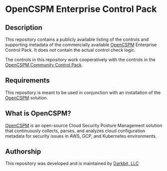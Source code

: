 # OpenCSPM Enterprise Control Pack

## Description

This repository contains a publicly available listing of the controls and supporting metadata of the commercially available [OpenCSPM](https://github.com/opencspm/opencspm) Enterprise Control Pack.  It does _not_ contain the actual control check logic.

The controls in this repository work cooperatively with the controls in the [OpenCSPM Community Control Pack](https://github.com/OpenCSPM/opencspm-darkbit-community-controls).

## Requirements

This repository is meant to be used in conjunction with an installation of the [OpenCSPM](https://github.com/opencspm/opencspm) solution.

## What is OpenCSPM?

[OpenCSPM](https://github.com/opencspm/opencspm) is an open-source Cloud Security Posture Management solution that continuously collects, parses, and analyzes cloud configuration metadata for security issues in AWS, GCP, and Kubernetes environments.

## Authorship

This repository was developed and is maintained by [Darkbit, LLC](https://darkbit.io)
